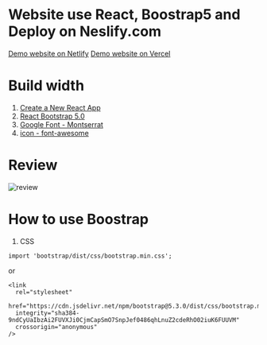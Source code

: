 # Website use React, Boostrap5 and Deploy on Neslify.com

[Demo website on Netlify](https://demo-corporate-react-boostrap5.netlify.app/)
[Demo website on Vercel](https://demo-corporate-react-boostrap.vercel.app)

# Build width

1. [Create a New React App](https://legacy.reactjs.org/docs/create-a-new-react-app.html)
2. [React Bootstrap 5.0](https://react-bootstrap.github.io/)
3. [Google Font - Montserrat](https://fonts.google.com/specimen/Montserrat)
4. [icon - font-awesome](https://cdnjs.com/libraries/font-awesome)

# Review

![review](./src/assets/images/review.png)

# How to use Boostrap

1. CSS

```
import 'bootstrap/dist/css/bootstrap.min.css';
```

or

```
<link
  rel="stylesheet"
  href="https://cdn.jsdelivr.net/npm/bootstrap@5.3.0/dist/css/bootstrap.min.css"
  integrity="sha384-9ndCyUaIbzAi2FUVXJi0CjmCapSmO7SnpJef0486qhLnuZ2cdeRhO02iuK6FUUVM"
  crossorigin="anonymous"
/>
```
